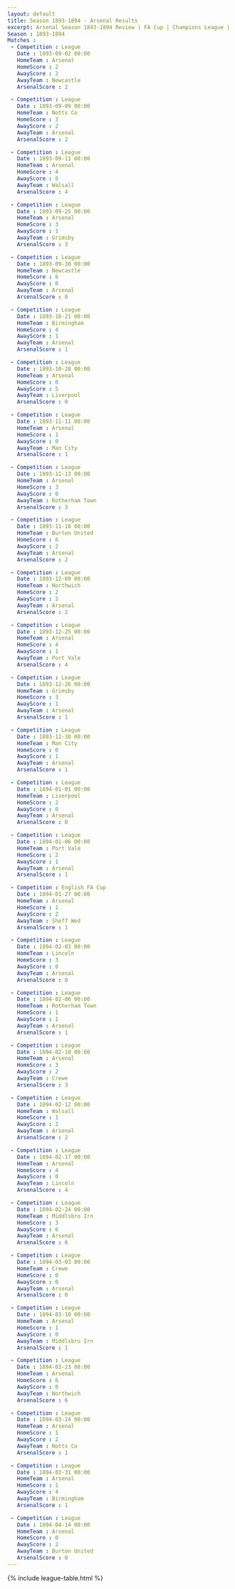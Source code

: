 ```yaml
---
layout: default
title: Season 1893-1894 - Arsenal Results 
excerpt: Arsenal Season 1893-1894 Review | FA Cup | Champions League | League Cup 
Season : 1893-1894
Matches :
 - Competition : League
   Date : 1893-09-02 00:00
   HomeTeam : Arsenal
   HomeScore : 2
   AwayScore : 2
   AwayTeam : Newcastle
   ArsenalScore : 2

 - Competition : League
   Date : 1893-09-09 00:00
   HomeTeam : Notts Co
   HomeScore : 3
   AwayScore : 2
   AwayTeam : Arsenal
   ArsenalScore : 2

 - Competition : League
   Date : 1893-09-11 00:00
   HomeTeam : Arsenal
   HomeScore : 4
   AwayScore : 0
   AwayTeam : Walsall
   ArsenalScore : 4

 - Competition : League
   Date : 1893-09-25 00:00
   HomeTeam : Arsenal
   HomeScore : 3
   AwayScore : 1
   AwayTeam : Grimsby
   ArsenalScore : 3

 - Competition : League
   Date : 1893-09-30 00:00
   HomeTeam : Newcastle
   HomeScore : 6
   AwayScore : 0
   AwayTeam : Arsenal
   ArsenalScore : 0

 - Competition : League
   Date : 1893-10-21 00:00
   HomeTeam : Birmingham
   HomeScore : 4
   AwayScore : 1
   AwayTeam : Arsenal
   ArsenalScore : 1

 - Competition : League
   Date : 1893-10-28 00:00
   HomeTeam : Arsenal
   HomeScore : 0
   AwayScore : 5
   AwayTeam : Liverpool
   ArsenalScore : 0

 - Competition : League
   Date : 1893-11-11 00:00
   HomeTeam : Arsenal
   HomeScore : 1
   AwayScore : 0
   AwayTeam : Man City
   ArsenalScore : 1

 - Competition : League
   Date : 1893-11-13 00:00
   HomeTeam : Arsenal
   HomeScore : 3
   AwayScore : 0
   AwayTeam : Rotherham Town
   ArsenalScore : 3

 - Competition : League
   Date : 1893-11-18 00:00
   HomeTeam : Burton United
   HomeScore : 6
   AwayScore : 2
   AwayTeam : Arsenal
   ArsenalScore : 2

 - Competition : League
   Date : 1893-12-09 00:00
   HomeTeam : Northwich
   HomeScore : 2
   AwayScore : 2
   AwayTeam : Arsenal
   ArsenalScore : 2

 - Competition : League
   Date : 1893-12-25 00:00
   HomeTeam : Arsenal
   HomeScore : 4
   AwayScore : 1
   AwayTeam : Port Vale
   ArsenalScore : 4

 - Competition : League
   Date : 1893-12-26 00:00
   HomeTeam : Grimsby
   HomeScore : 3
   AwayScore : 1
   AwayTeam : Arsenal
   ArsenalScore : 1

 - Competition : League
   Date : 1893-12-30 00:00
   HomeTeam : Man City
   HomeScore : 0
   AwayScore : 1
   AwayTeam : Arsenal
   ArsenalScore : 1

 - Competition : League
   Date : 1894-01-01 00:00
   HomeTeam : Liverpool
   HomeScore : 2
   AwayScore : 0
   AwayTeam : Arsenal
   ArsenalScore : 0

 - Competition : League
   Date : 1894-01-06 00:00
   HomeTeam : Port Vale
   HomeScore : 2
   AwayScore : 1
   AwayTeam : Arsenal
   ArsenalScore : 1

 - Competition : English FA Cup
   Date : 1894-01-27 00:00
   HomeTeam : Arsenal
   HomeScore : 1
   AwayScore : 2
   AwayTeam : Sheff Wed
   ArsenalScore : 1

 - Competition : League
   Date : 1894-02-03 00:00
   HomeTeam : Lincoln
   HomeScore : 3
   AwayScore : 0
   AwayTeam : Arsenal
   ArsenalScore : 0

 - Competition : League
   Date : 1894-02-06 00:00
   HomeTeam : Rotherham Town
   HomeScore : 1
   AwayScore : 1
   AwayTeam : Arsenal
   ArsenalScore : 1

 - Competition : League
   Date : 1894-02-10 00:00
   HomeTeam : Arsenal
   HomeScore : 3
   AwayScore : 2
   AwayTeam : Crewe
   ArsenalScore : 3

 - Competition : League
   Date : 1894-02-12 00:00
   HomeTeam : Walsall
   HomeScore : 1
   AwayScore : 2
   AwayTeam : Arsenal
   ArsenalScore : 2

 - Competition : League
   Date : 1894-02-17 00:00
   HomeTeam : Arsenal
   HomeScore : 4
   AwayScore : 0
   AwayTeam : Lincoln
   ArsenalScore : 4

 - Competition : League
   Date : 1894-02-24 00:00
   HomeTeam : Middlsbro Irn
   HomeScore : 3
   AwayScore : 6
   AwayTeam : Arsenal
   ArsenalScore : 6

 - Competition : League
   Date : 1894-03-03 00:00
   HomeTeam : Crewe
   HomeScore : 0
   AwayScore : 0
   AwayTeam : Arsenal
   ArsenalScore : 0

 - Competition : League
   Date : 1894-03-10 00:00
   HomeTeam : Arsenal
   HomeScore : 1
   AwayScore : 0
   AwayTeam : Middlsbro Irn
   ArsenalScore : 1

 - Competition : League
   Date : 1894-03-23 00:00
   HomeTeam : Arsenal
   HomeScore : 6
   AwayScore : 0
   AwayTeam : Northwich
   ArsenalScore : 6

 - Competition : League
   Date : 1894-03-24 00:00
   HomeTeam : Arsenal
   HomeScore : 1
   AwayScore : 2
   AwayTeam : Notts Co
   ArsenalScore : 1

 - Competition : League
   Date : 1894-03-31 00:00
   HomeTeam : Arsenal
   HomeScore : 1
   AwayScore : 4
   AwayTeam : Birmingham
   ArsenalScore : 1

 - Competition : League
   Date : 1894-04-14 00:00
   HomeTeam : Arsenal
   HomeScore : 0
   AwayScore : 2
   AwayTeam : Burton United
   ArsenalScore : 0
---
```



{% include league-table.html %}